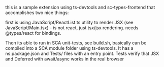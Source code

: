 this is a sample extension using ts-devtools and sc-types-frontend that accomplishes two nice things:

first is using JavaScript/ReactList.ts utility to render JSX (see JavaScript/Main.tsx) - is not react, just tsx/jsx rendering. needs @types/react for bindings. 

Then its able to run in SCA unit-tests, see build.sh, basically can be compiled into a SCA module folder using ts-devtools. It has a ns.package.json and Tests/ files with an entry point. Tests verify that JSX and Deferred with await/async works in the real browser 